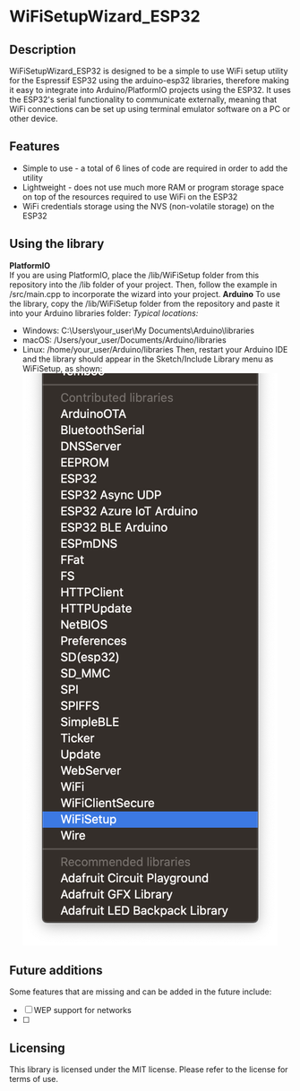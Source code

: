 # WiFiSetupWizard_ESP32

## Description

WiFiSetupWizard_ESP32 is designed to be a simple to use WiFi setup utility for the Espressif ESP32 using the arduino-esp32 libraries, therefore making it easy to integrate into Arduino/PlatformIO projects using the ESP32. It uses the ESP32's serial functionality to communicate externally, meaning that WiFi connections can be set up using terminal emulator software on a PC or other device.
## Features

 - Simple to use - a total of 6 lines of code are required in order to add the utility
 - Lightweight - does not use much more RAM or program storage space on top of the resources required to use WiFi on the ESP32
 - WiFi credentials storage using the NVS (non-volatile storage) on the ESP32

## Using the library
**PlatformIO**  
If you are using PlatformIO, place the /lib/WiFiSetup folder from this repository into the /lib folder of your project. Then, follow the example in /src/main.cpp to incorporate the wizard into your project.
**Arduino**
To use the library, copy the /lib/WiFiSetup folder from the repository and paste it into your Arduino libraries folder:
*Typical locations:*
- Windows: C:\Users\your_user\My Documents\Arduino\libraries
- macOS: /Users/your_user/Documents/Arduino/libraries
- Linux: /home/your_user/Arduino/libraries
Then, restart your Arduino IDE and the library should appear in the Sketch/Include Library menu as WiFiSetup, as shown:
![Display of Arduino library location](https://github.com/fbm3334/WiFiSetupWizard_ESP32/blob/master/img/ArduinoLib.png)

## Future additions
Some features that are missing and can be added in the future include:

 - [ ] WEP support for networks
 - [ ] 
## Licensing
This library is licensed under the MIT license. Please refer to the license for terms of use.
<!--stackedit_data:
eyJoaXN0b3J5IjpbNjgxMjk2NDk3LC0xNDAzMTc0NjU4LC0xMz
M3NDk1NDMxLDE1NTg1MDI4MjUsMTU4ODc0ODAzMCwyMDQ1MTY2
MjYxLDE5Njg2NDEzNDMsLTc3MTM5Njg2NF19
-->